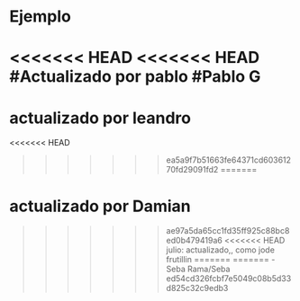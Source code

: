# Ejemplo
<<<<<<< HEAD
<<<<<<< HEAD
#Actualizado por pablo #Pablo G
=======
# actualizado por leandro
<<<<<<< HEAD
>>>>>>> ea5a9f7b51663fe64371cd60361270fd29091fd2
=======
# actualizado por Damian
>>>>>>> ae97a5da65cc1fd35ff925c88bc8ed0b479419a6
<<<<<<< HEAD
julio: actualizado,, como jode frutillin
=======
=======
-Seba
>>>>>>> Rama/Seba
>>>>>>> ed54cd326fcbf7e5049c08b5d33d825c32c9edb3
